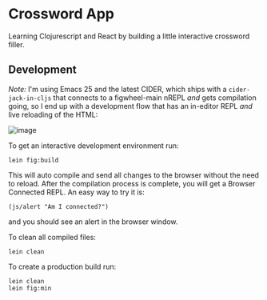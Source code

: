 # Crossword App

Learning Clojurescript and React by building a little interactive crossword filler.


## Development

*Note:* I'm using Emacs 25 and the latest CIDER, which ships with a `cider-jack-in-cljs` that connects to a figwheel-main nREPL _and_ gets compilation going, so I end up with a development flow that has an in-editor REPL _and_ live reloading of the HTML:

![image](https://user-images.githubusercontent.com/82133/47980389-6e4ba400-e095-11e8-98c5-4deade7a6334.png)


To get an interactive development environment run:

    lein fig:build

This will auto compile and send all changes to the browser without the
need to reload. After the compilation process is complete, you will
get a Browser Connected REPL. An easy way to try it is:

    (js/alert "Am I connected?")

and you should see an alert in the browser window.

To clean all compiled files:

	lein clean

To create a production build run:

	lein clean
	lein fig:min
